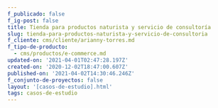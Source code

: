 ```yaml
---
f_publicado: false
f_ig-post: false
title: Tienda para productos naturista y servicio de consultoría
slug: tienda-para-productos-naturista-y-servicio-de-consultoria
f_cliente: cms/cliente/arianny-torres.md
f_tipo-de-producto:
  - cms/productos/e-commerce.md
updated-on: '2021-04-01T02:47:28.197Z'
created-on: '2020-12-02T18:47:00.607Z'
published-on: '2021-04-02T14:30:46.246Z'
f_conjunto-de-proyectos: false
layout: '[casos-de-estudio].html'
tags: casos-de-estudio
---
```



